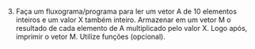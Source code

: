 3) Faça um fluxograma/programa para ler um vetor A de 10 elementos inteiros e um valor X também inteiro. Armazenar em um vetor M o resultado de cada elemento de A multiplicado pelo valor X. Logo após, imprimir o vetor M. Utilize funções (opcional).